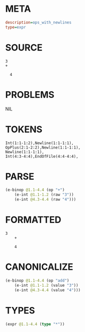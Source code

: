# META
~~~ini
description=ops_with_newlines
type=expr
~~~
# SOURCE
~~~roc
3
+

  4
~~~
# PROBLEMS
NIL
# TOKENS
~~~zig
Int(1:1-1:2),Newline(1:1-1:1),
OpPlus(2:1-2:2),Newline(1:1-1:1),
Newline(1:1-1:1),
Int(4:3-4:4),EndOfFile(4:4-4:4),
~~~
# PARSE
~~~clojure
(e-binop @1.1-4.4 (op "+")
	(e-int @1.1-1.2 (raw "3"))
	(e-int @4.3-4.4 (raw "4")))
~~~
# FORMATTED
~~~roc
3
	+

	4
~~~
# CANONICALIZE
~~~clojure
(e-binop @1.1-4.4 (op "add")
	(e-int @1.1-1.2 (value "3"))
	(e-int @4.3-4.4 (value "4")))
~~~
# TYPES
~~~clojure
(expr @1.1-4.4 (type "*"))
~~~
